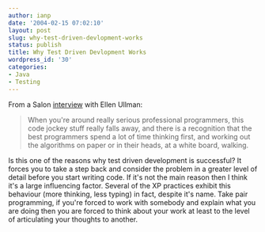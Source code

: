 ```yaml
---
author: ianp
date: '2004-02-15 07:02:10'
layout: post
slug: why-test-driven-devlopment-works
status: publish
title: Why Test Driven Devlopment Works
wordpress_id: '30'
categories:
- Java
- Testing
---
```


From a Salon
[interview](http://archive.salon.com/21st/feature/1997/10/09interview.html)
with Ellen Ullman:

> When you're around really serious professional programmers, this
> code jockey stuff really falls away, and there is a recognition
> that the best programmers spend a lot of time thinking first, and
> working out the algorithms on paper or in their heads, at a white
> board, walking.

Is this one of the reasons why test driven development is successful? It forces you to take a step back and consider the problem in a greater level of detail before you start writing code. If it's not the main reason then I think it's a large influencing factor. Several of the XP practices exhibit this behaviour (more thinking, less typing) in fact, despite it's name. Take pair programming, if you're forced to work with somebody and explain what you are doing then you are forced to think about your work at least to the level of articulating your thoughts to another.
